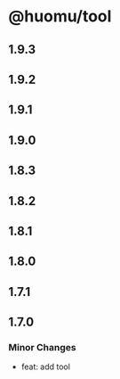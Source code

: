 # @huomu/tool

## 1.9.3

## 1.9.2

## 1.9.1

## 1.9.0

## 1.8.3

## 1.8.2

## 1.8.1

## 1.8.0

## 1.7.1

## 1.7.0

### Minor Changes

- feat: add tool
